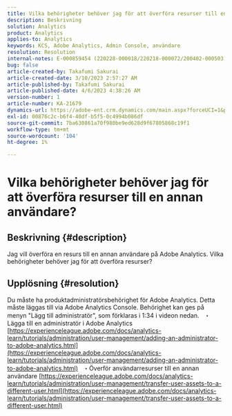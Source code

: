 ```yaml
---
title: Vilka behörigheter behöver jag för att överföra resurser till en annan användare?
description: Beskrivning
solution: Analytics
product: Analytics
applies-to: Analytics
keywords: KCS, Adobe Analytics, Admin Console, användare
resolution: Resolution
internal-notes: E-000859454 (220228-000018/220218-000072/200402-000503)
bug: false
article-created-by: Takafumi Sakurai
article-created-date: 3/10/2023 2:57:27 AM
article-published-by: Takafumi Sakurai
article-published-date: 4/6/2023 4:38:26 AM
version-number: 1
article-number: KA-21679
dynamics-url: https://adobe-ent.crm.dynamics.com/main.aspx?forceUCI=1&pagetype=entityrecord&etn=knowledgearticle&id=ea673245-efbe-ed11-83ff-6045bd006b3d
exl-id: 00876c2c-b6f4-40df-b5f5-0c4994b086df
source-git-commit: 7ba630861a70f980be9ed628d9f67805868c19f1
workflow-type: tm+mt
source-wordcount: '104'
ht-degree: 1%

---
```


# Vilka behörigheter behöver jag för att överföra resurser till en annan användare?

## Beskrivning {#description}

Jag vill överföra en resurs till en annan användare på Adobe Analytics. Vilka behörigheter behöver jag för att överföra resurser?

## Upplösning {#resolution}


Du måste ha produktadministratörsbehörighet för Adobe Analytics. Detta måste läggas till via Adobe Analytics Console. Behörighet kan ges på menyn &quot;Lägg till administratör&quot;, som förklaras i 1:34 i videon nedan.
 
・Lägga till en administratör i Adobe Analytics
[https://experienceleague.adobe.com/docs/analytics-learn/tutorials/administration/user-management/adding-an-administrator-to-adobe-analytics.html](https://experienceleague.adobe.com/docs/analytics-learn/tutorials/administration/user-management/adding-an-administrator-to-adobe-analytics.html)
 
・Överför användarresurser till en annan användare
[https://experienceleague.adobe.com/docs/analytics-learn/tutorials/administration/user-management/transfer-user-assets-to-a-different-user.html](https://experienceleague.adobe.com/docs/analytics-learn/tutorials/administration/user-management/transfer-user-assets-to-a-different-user.html)
